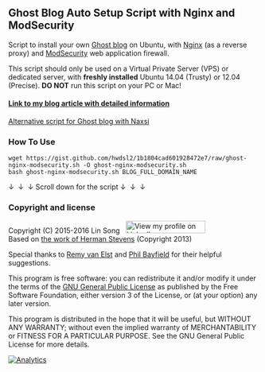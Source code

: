 ## Ghost Blog Auto Setup Script with Nginx and ModSecurity

Script to install your own <a href="https://ghost.org/about" target="_blank">Ghost blog</a> on Ubuntu, with <a href="http://nginx.org/en/" target="_blank">Nginx</a> (as a reverse proxy) and <a href="https://www.modsecurity.org/" target="_blank">ModSecurity</a> web application firewall.

This script should only be used on a Virtual Private Server (VPS) or dedicated server, with **freshly installed** Ubuntu 14.04 (Trusty) or 12.04 (Precise). **DO NOT** run this script on your PC or Mac!

#### <a href="https://blog.ls20.com/install-ghost-0-3-3-with-nginx-and-modsecurity/" target="_blank">Link to my blog article with detailed information</a>   
<a href="https://gist.github.com/hwdsl2/42841f9edad3f1741436" target="_blank">Alternative script for Ghost blog with Naxsi</a>

### How To Use
```
wget https://gist.github.com/hwdsl2/1b1804cad601928472e7/raw/ghost-nginx-modsecurity.sh -O ghost-nginx-modsecurity.sh
bash ghost-nginx-modsecurity.sh BLOG_FULL_DOMAIN_NAME
```

&darr;&nbsp;&nbsp;&darr;&nbsp;&nbsp;&darr; Scroll down for the script &darr;&nbsp;&nbsp;&darr;&nbsp;&nbsp;&darr;

### Copyright and license

Copyright (C) 2015-2016&nbsp;Lin Song&nbsp;&nbsp;&nbsp;<a href="https://www.linkedin.com/in/linsongui" target="_blank"><img src="https://static.licdn.com/scds/common/u/img/webpromo/btn_viewmy_160x25.png" width="160" height="25" border="0" alt="View my profile on LinkedIn"></a>    
Based on <a href="https://blog.igbuend.com/dude-looks-like-a-ghost/" target="_blank">the work of Herman Stevens</a> (Copyright 2013)

Special thanks to <a href="https://raymii.org" target="_blank">Remy van Elst</a> and <a href="https://philio.me" target="_blank">Phil Bayfield</a> for their helpful suggestions.

This program is free software: you can redistribute it and/or modify it under the terms of the <a href="https://www.gnu.org/licenses/gpl.html" target="_blank">GNU General Public License</a> as published by the Free Software Foundation, either version 3 of the License, or (at your option) any later version.

This program is distributed in the hope that it will be useful, but WITHOUT ANY WARRANTY; without even the implied warranty of MERCHANTABILITY or FITNESS FOR A PARTICULAR PURPOSE. See the GNU General Public License for more details.

<a href="https://github.com/igrigorik/ga-beacon" target="_blank"><img src="https://ga-bc1.appspot.com/UA-46742347-4/hwdsl2/1b1804cad601928472e7?dh=gist.github.com&amp;gif=1" alt="Analytics" style="max-width:100%;"></a>
